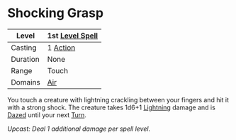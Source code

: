 # Shocking Grasp

| Level    | 1st [Level Spell](../../../Spell%20Level.md)                                           |
| -------- | --------------------------------------------------- |
| Casting  | 1 [Action](../../../../Game%20Procedures/Action.md) |
| Duration | None                                                |
| Range    | Touch                                               |
| Domains  | [Air](../../../Spell%20Domains/Air.md)              |

You touch a creature with lightning crackling between your fingers and hit it with a strong shock. The creature takes 1d6+1 [Lightning](../../../../Damage%20Types/Lightning.md) damage and is [Dazed](../../../../Conditions/Dazed.md) until your next [Turn](../../../../Game%20Procedures/Turn.md).

*Upcast: Deal 1 additional damage per spell level.*